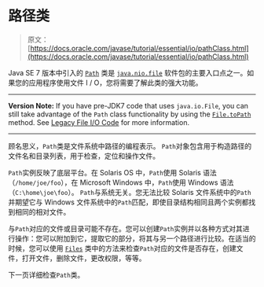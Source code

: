 # 路径类

> 原文： [https://docs.oracle.com/javase/tutorial/essential/io/pathClass.html](https://docs.oracle.com/javase/tutorial/essential/io/pathClass.html)

Java SE 7 版本中引入的 [`Path`](https://docs.oracle.com/javase/8/docs/api/java/nio/file/Path.html) 类是 [`java.nio.file`](https://docs.oracle.com/javase/8/docs/api/java/nio/file/package-summary.html) 软件包的主要入口点之一。如果您的应用程序使用文件 I / O，您将需要了解此类的强大功能。

* * *

**Version Note:** If you have pre-JDK7 code that uses `java.io.File`, you can still take advantage of the `Path` class functionality by using the [`File.toPath`](https://docs.oracle.com/javase/8/docs/api/java/io/File.html#toPath--) method. See [Legacy File I/O Code](legacy.html) for more information.

* * *

顾名思义，`Path`类是文件系统中路径的编程表示。 `Path`对象包含用于构造路径的文件名和目录列表，用于检查，定位和操作文件。

`Path`实例反映了底层平台。在 Solaris OS 中，`Path`使用 Solaris 语法（`/home/joe/foo`），在 Microsoft Windows 中，`Path`使用 Windows 语法（`C:\home\joe\foo`）。 `Path`与系统无关。您无法比较 Solaris 文件系统中的`Path`并期望它与 Windows 文件系统中的`Path`匹配，即使目录结构相同且两个实例都找到相同的相对文件。

与`Path`对应的文件或目录可能不存在。您可以创建`Path`实例并以各种方式对其进行操作：您可以附加到它，提取它的部分，将其与另一个路径进行比较。在适当的时候，您可以使用 [`Files`](https://docs.oracle.com/javase/8/docs/api/java/nio/file/Files.html) 类中的方法来检查`Path`对应的文件是否存在，创建文件，打开文件，删除文件，更改权限，等等。

下一页详细检查`Path`类。